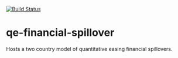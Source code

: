 [![Build Status](https://travis-ci.org/LCfP/qe-financial-spillover.svg?branch=master)](https://travis-ci.org/joerischasfoort/qe-financial-spillover)

# qe-financial-spillover
Hosts a two country model of quantitative easing financial spillovers.
